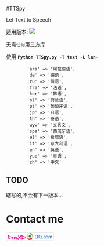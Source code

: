 #TTSpy 

Let Text to Speech

适用版本:
![](https://img.shields.io/badge/Python-2.7-brightgreen.svg)

无需`任何`第三方库

使用 **`Python TTSpy.py -T text -L lan`-**

            'ara' => '阿拉伯语',
            'de' => '德语',
            'ru' => '俄语',
            'fra' => '法语',
            'kor' => '韩语',
            'nl' => '荷兰语',
            'pt' => '葡萄牙语',
            'jp' => '日语',
            'th' => '泰语',
            'wyw' => '文言文',
            'spa' => '西班牙语',
            'el' => '希腊语',
            'it' => '意大利语',
            'en' => '英语',
            'yue' => '粤语',
            'zh' => '中文' 

## TODO

瞎写的,不会有下一版本...

# Contact me 
![](image/email_image.png)


